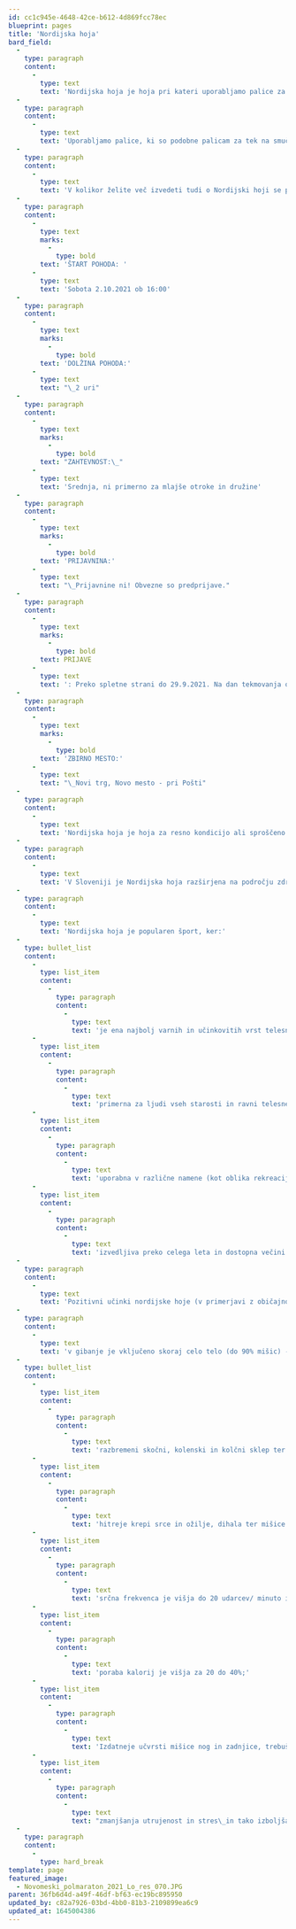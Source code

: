 ```yaml
---
id: cc1c945e-4648-42ce-b612-4d869fcc78ec
blueprint: pages
title: 'Nordijska hoja'
bard_field:
  -
    type: paragraph
    content:
      -
        type: text
        text: 'Nordijska hoja je hoja pri kateri uporabljamo palice za to, da lažje in hitreje hodimo. Ker uporabljamo tudi zgornji del telesa, je hoja bolj učinkovita, saj uporabljamo tudi zgornji del telesa. Na ta način hodimo lažje in hitreje, pri tem pa porabimo več energije.'
  -
    type: paragraph
    content:
      -
        type: text
        text: 'Uporabljamo palice, ki so podobne palicam za tek na smučeh ki so krajše in prilagojene uporabi med hojo in po različnih terenih. Učinkovitost Nordijske hoje je odvisna od palic in predvsem znanja uporabe palic.'
  -
    type: paragraph
    content:
      -
        type: text
        text: 'V kolikor želite več izvedeti tudi o Nordijski hoji se pridružite našemu Nordijskemu pohodu in izvedeli boste marsikatero novo stvar glede Nordijske hoje.'
  -
    type: paragraph
    content:
      -
        type: text
        marks:
          -
            type: bold
        text: 'ŠTART POHODA: '
      -
        type: text
        text: 'Sobota 2.10.2021 ob 16:00'
  -
    type: paragraph
    content:
      -
        type: text
        marks:
          -
            type: bold
        text: 'DOLŽINA POHODA:'
      -
        type: text
        text: "\_2 uri"
  -
    type: paragraph
    content:
      -
        type: text
        marks:
          -
            type: bold
        text: "ZAHTEVNOST:\_"
      -
        type: text
        text: 'Srednja, ni primerno za mlajše otroke in družine'
  -
    type: paragraph
    content:
      -
        type: text
        marks:
          -
            type: bold
        text: 'PRIJAVNINA:'
      -
        type: text
        text: "\_Prijavnine ni! Obvezne so predprijave."
  -
    type: paragraph
    content:
      -
        type: text
        marks:
          -
            type: bold
        text: PRIJAVE
      -
        type: text
        text: ': Preko spletne strani do 29.9.2021. Na dan tekmovanja od 15:00 ure pri Pošti.'
  -
    type: paragraph
    content:
      -
        type: text
        marks:
          -
            type: bold
        text: 'ZBIRNO MESTO:'
      -
        type: text
        text: "\_Novi trg, Novo mesto - pri Pošti"
  -
    type: paragraph
    content:
      -
        type: text
        text: 'Nordijska hoja je hoja za resno kondicijo ali sproščeno zabavo. To je hoja s posebno oblikovanimi palicami. Je odlična aerobna vadba s katero učinkovito izboljšamo telesno pripravljenost ne glede na leta in spol in je ena izmed najbolj dostopnih ter varnih telesnih aktivnosti, izvedljiva vse leto.'
  -
    type: paragraph
    content:
      -
        type: text
        text: 'V Sloveniji je Nordijska hoja razširjena na področju zdravstva v obliki delavnic za izboljšanje in ohranjanje zdravja ljudi, kot dodatna ponudba v termalnih zdraviliščih ter vse bolj v športnih društvih.'
  -
    type: paragraph
    content:
      -
        type: text
        text: 'Nordijska hoja je popularen šport, ker:'
  -
    type: bullet_list
    content:
      -
        type: list_item
        content:
          -
            type: paragraph
            content:
              -
                type: text
                text: 'je ena najbolj varnih in učinkovitih vrst telesne dejavnosti;'
      -
        type: list_item
        content:
          -
            type: paragraph
            content:
              -
                type: text
                text: 'primerna za ljudi vseh starosti in ravni telesne pripravljenosti;'
      -
        type: list_item
        content:
          -
            type: paragraph
            content:
              -
                type: text
                text: 'uporabna v različne namene (kot oblika rekreacije, treninga, terapije ali rehabilitacije);'
      -
        type: list_item
        content:
          -
            type: paragraph
            content:
              -
                type: text
                text: 'izvedljiva preko celega leta in dostopna večini ljudi.'
  -
    type: paragraph
    content:
      -
        type: text
        text: 'Pozitivni učinki nordijske hoje (v primerjavi z običajno hojo):'
  -
    type: paragraph
    content:
      -
        type: text
        text: 'v gibanje je vključeno skoraj celo telo (do 90% mišic) - največji adut nordijske hoje je namreč namerna dodatna obremenitev zgornjega dela telesa, tako da so aktivne skoraj vse mišice;'
  -
    type: bullet_list
    content:
      -
        type: list_item
        content:
          -
            type: paragraph
            content:
              -
                type: text
                text: 'razbremeni skočni, kolenski in kolčni sklep ter hrbtenico;'
      -
        type: list_item
        content:
          -
            type: paragraph
            content:
              -
                type: text
                text: 'hitreje krepi srce in ožilje, dihala ter mišice (rok, trupa in nog);'
      -
        type: list_item
        content:
          -
            type: paragraph
            content:
              -
                type: text
                text: 'srčna frekvenca je višja do 20 udarcev/ minuto in poraba kisika za 25%;'
      -
        type: list_item
        content:
          -
            type: paragraph
            content:
              -
                type: text
                text: 'poraba kalorij je višja za 20 do 40%;'
      -
        type: list_item
        content:
          -
            type: paragraph
            content:
              -
                type: text
                text: 'Izdatneje učvrsti mišice nog in zadnjice, trebušne in hrbtne mišice;'
      -
        type: list_item
        content:
          -
            type: paragraph
            content:
              -
                type: text
                text: "zmanjšanja utrujenost in stres\_in tako izboljša izboljša splošno počutje."
  -
    type: paragraph
    content:
      -
        type: hard_break
template: page
featured_image:
  - Novomeski_polmaraton_2021_Lo_res_070.JPG
parent: 36fb6d4d-a49f-46df-bf63-ec19bc895950
updated_by: c82a7926-03bd-4bb0-81b3-2109899ea6c9
updated_at: 1645004386
---
```

